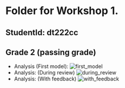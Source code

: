 # Folder for Workshop 1.
## StudentId: dt222cc

## Grade 2 (passing grade)
- Analysis (First model):
	![first_model](http://yuml.me/f3fe770d)
- Analysis: (During review)
	![during_review](http://yuml.me/34bcf381)
- Analysis: (With feedback)
	![with_feedback](http://yuml.me/d2f68f00)